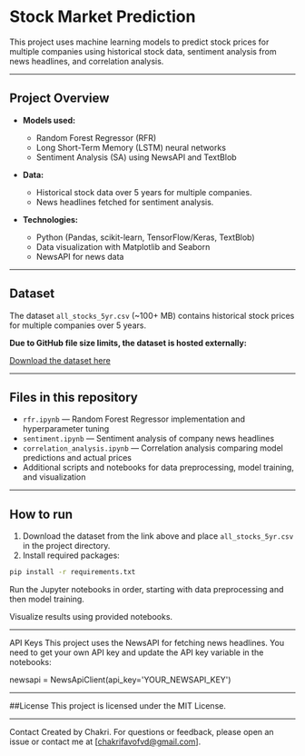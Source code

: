 # Stock Market Prediction

This project uses machine learning models to predict stock prices for multiple companies using historical stock data, sentiment analysis from news headlines, and correlation analysis.

---

## Project Overview

- **Models used:**
  - Random Forest Regressor (RFR)
  - Long Short-Term Memory (LSTM) neural networks
  - Sentiment Analysis (SA) using NewsAPI and TextBlob

- **Data:**
  - Historical stock data over 5 years for multiple companies.
  - News headlines fetched for sentiment analysis.

- **Technologies:**
  - Python (Pandas, scikit-learn, TensorFlow/Keras, TextBlob)
  - Data visualization with Matplotlib and Seaborn
  - NewsAPI for news data

---

## Dataset

The dataset `all_stocks_5yr.csv` (~100+ MB) contains historical stock prices for multiple companies over 5 years.

**Due to GitHub file size limits, the dataset is hosted externally:**

[Download the dataset here](https://drive.google.com/file/d/1ZF1ui8uCsNfCQlu8nclkTlmptPZ_R7VU/view?usp=sharing)

---

## Files in this repository

- `rfr.ipynb` — Random Forest Regressor implementation and hyperparameter tuning
- `sentiment.ipynb` — Sentiment analysis of company news headlines
- `correlation_analysis.ipynb` — Correlation analysis comparing model predictions and actual prices
- Additional scripts and notebooks for data preprocessing, model training, and visualization

---

## How to run

1. Download the dataset from the link above and place `all_stocks_5yr.csv` in the project directory.
2. Install required packages:

```bash
pip install -r requirements.txt
```
Run the Jupyter notebooks in order, starting with data preprocessing and then model training.

Visualize results using provided notebooks.

---

API Keys
This project uses the NewsAPI for fetching news headlines.
You need to get your own API key and update the API key variable in the notebooks:

newsapi = NewsApiClient(api_key='YOUR_NEWSAPI_KEY')

---

##License
This project is licensed under the MIT License.

---

Contact
Created by Chakri.
For questions or feedback, please open an issue or contact me at [chakrifavofvd@gmail.com].









